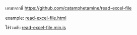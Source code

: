 เอามาจากนี่ <a href="https://github.com/catamphetamine/read-excel-file">https://github.com/catamphetamine/read-excel-file</a>
<p>
example: <a href="https://github.com/kaebmoo/example/blob/main/excel_web/read-excel-file.html">read-excel-file.html</a>
<p>
ใช้ร่วมกับ <a href="https://github.com/kaebmoo/example/blob/main/excel_web/read-excel-file.min.js">read-excel-file.min.js</a>